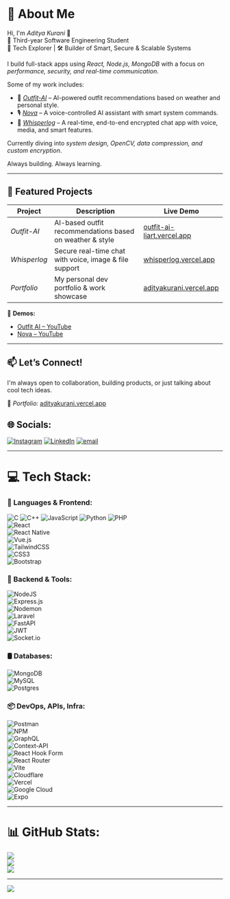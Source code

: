 # 💫 About Me

Hi, I'm *Aditya Kurani* 👋  
🚀 Third-year Software Engineering Student  
🧠 Tech Explorer | 🛠 Builder of Smart, Secure & Scalable Systems

I build full-stack apps using *React, Node.js, MongoDB* with a focus on *performance, security, and real-time communication*.

Some of my work includes:  
- 👕 [*Outfit-AI*](https://outfit-ai-liart.vercel.app) – AI-powered outfit recommendations based on weather and personal style.  
- 🎙 [*Nova*](https://www.youtube.com/watch?v=t4Ru1JxYO6Y) – A voice-controlled AI assistant with smart system commands.  
- 💬 [*Whisperlog*](https://whisperlog.vercel.app) – A real-time, end-to-end encrypted chat app with voice, media, and smart features.

Currently diving into *system design, OpenCV, data compression, and custom encryption*.

Always building. Always learning.

---

## 🔗 Featured Projects

| Project        | Description                                               | Live Demo |
|----------------|-----------------------------------------------------------|-----------|
| *Outfit-AI*  | AI-based outfit recommendations based on weather & style | [outfit-ai-liart.vercel.app](https://outfit-ai-liart.vercel.app) |
| *Whisperlog* | Secure real-time chat with voice, image & file support    | [whisperlog.vercel.app](https://whisperlog.vercel.app) |
| *Portfolio* | My personal dev portfolio & work showcase                  | [adityakurani.vercel.app](https://adityakurani.vercel.app) |

🎥 **Demos:**  
- [Outfit AI – YouTube](https://www.youtube.com/watch?v=9sON54fRveU)  
- [Nova – YouTube](https://www.youtube.com/watch?v=t4Ru1JxYO6Y)

---

## 📫 Let’s Connect!
I'm always open to collaboration, building products, or just talking about cool tech ideas.

🔗 *Portfolio:* [adityakurani.vercel.app](https://adityakurani.vercel.app)

## 🌐 Socials:
[![Instagram](https://img.shields.io/badge/Instagram-%23E4405F.svg?logo=Instagram&logoColor=white)](https://instagram.com/aditya_kurani_26) 
[![LinkedIn](https://img.shields.io/badge/LinkedIn-%230077B5.svg?logo=linkedin&logoColor=white)](https://linkedin.com/in/aditya-kurani) 
[![email](https://img.shields.io/badge/Email-D14836?logo=gmail&logoColor=white)](mailto:adityakurani26@gmail.com) 

---

# 💻 Tech Stack:

### 🚀 Languages & Frontend:
![C](https://img.shields.io/badge/c-%2300599C.svg?style=for-the-badge&logo=c&logoColor=white) 
![C++](https://img.shields.io/badge/c++-%2300599C.svg?style=for-the-badge&logo=c%2B%2B&logoColor=white) 
![JavaScript](https://img.shields.io/badge/javascript-%23323330.svg?style=for-the-badge&logo=javascript&logoColor=%23F7DF1E) 
![Python](https://img.shields.io/badge/python-3670A0?style=for-the-badge&logo=python&logoColor=ffdd54) 
![PHP](https://img.shields.io/badge/php-%23777BB4.svg?style=for-the-badge&logo=php&logoColor=white)  
![React](https://img.shields.io/badge/react-%2320232a.svg?style=for-the-badge&logo=react&logoColor=%2361DAFB)  
![React Native](https://img.shields.io/badge/react_native-%2320232a.svg?style=for-the-badge&logo=react&logoColor=%2361DAFB)  
![Vue.js](https://img.shields.io/badge/vue.js-%2335495e.svg?style=for-the-badge&logo=vuedotjs&logoColor=%234FC08D)  
![TailwindCSS](https://img.shields.io/badge/tailwindcss-%2338B2AC.svg?style=for-the-badge&logo=tailwind-css&logoColor=white)  
![CSS3](https://img.shields.io/badge/css3-%231572B6.svg?style=for-the-badge&logo=css3&logoColor=white)  
![Bootstrap](https://img.shields.io/badge/bootstrap-%238511FA.svg?style=for-the-badge&logo=bootstrap&logoColor=white)

### 🔧 Backend & Tools:
![NodeJS](https://img.shields.io/badge/node.js-6DA55F?style=for-the-badge&logo=node.js&logoColor=white)  
![Express.js](https://img.shields.io/badge/express.js-%23404d59.svg?style=for-the-badge&logo=express&logoColor=%2361DAFB)  
![Nodemon](https://img.shields.io/badge/NODEMON-%23323330.svg?style=for-the-badge&logo=nodemon&logoColor=%BBDEAD)  
![Laravel](https://img.shields.io/badge/laravel-%23FF2D20.svg?style=for-the-badge&logo=laravel&logoColor=white)  
![FastAPI](https://img.shields.io/badge/FastAPI-005571?style=for-the-badge&logo=fastapi)  
![JWT](https://img.shields.io/badge/JWT-black?style=for-the-badge&logo=JSON%20web%20tokens)  
![Socket.io](https://img.shields.io/badge/Socket.io-black?style=for-the-badge&logo=socket.io&badgeColor=010101)

### 🛢 Databases:
![MongoDB](https://img.shields.io/badge/MongoDB-%234ea94b.svg?style=for-the-badge&logo=mongodb&logoColor=white)  
![MySQL](https://img.shields.io/badge/mysql-4479A1.svg?style=for-the-badge&logo=mysql&logoColor=white)  
![Postgres](https://img.shields.io/badge/postgres-%23316192.svg?style=for-the-badge&logo=postgresql&logoColor=white)  

### 📦 DevOps, APIs, Infra:
![Postman](https://img.shields.io/badge/Postman-FF6C37?style=for-the-badge&logo=postman&logoColor=white)  
![NPM](https://img.shields.io/badge/NPM-%23CB3837.svg?style=for-the-badge&logo=npm&logoColor=white)  
![GraphQL](https://img.shields.io/badge/-GraphQL-E10098?style=for-the-badge&logo=graphql&logoColor=white)  
![Context-API](https://img.shields.io/badge/Context--Api-000000?style=for-the-badge&logo=react)  
![React Hook Form](https://img.shields.io/badge/React%20Hook%20Form-%23EC5990.svg?style=for-the-badge&logo=reacthookform&logoColor=white)  
![React Router](https://img.shields.io/badge/React_Router-CA4245?style=for-the-badge&logo=react-router&logoColor=white)  
![Vite](https://img.shields.io/badge/vite-%23646CFF.svg?style=for-the-badge&logo=vite&logoColor=white)  
![Cloudflare](https://img.shields.io/badge/Cloudflare-F38020?style=for-the-badge&logo=Cloudflare&logoColor=white)  
![Vercel](https://img.shields.io/badge/vercel-%23000000.svg?style=for-the-badge&logo=vercel&logoColor=white)  
![Google Cloud](https://img.shields.io/badge/GoogleCloud-%234285F4.svg?style=for-the-badge&logo=google-cloud&logoColor=white)  
![Expo](https://img.shields.io/badge/expo-1C1E24?style=for-the-badge&logo=expo&logoColor=#D04A37)

---

# 📊 GitHub Stats:
![](https://github-readme-stats.vercel.app/api?username=adi2687&theme=dark&hide_border=false&include_all_commits=false&count_private=false)  
![](https://nirzak-streak-stats.vercel.app/?user=adi2687&theme=dark&hide_border=false)  
![](https://github-readme-stats.vercel.app/api/top-langs/?username=adi2687&theme=dark&hide_border=false&include_all_commits=false&count_private=false&layout=compact)

---

[![](https://visitcount.itsvg.in/api?id=adi2687&icon=0&color=0)](https://visitcount.itsvg.in)

<!-- Proudly created with GPRM ( https://gprm.itsvg.in ) -->
